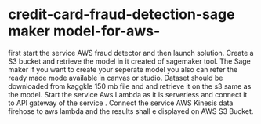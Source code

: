 # credit-card-fraud-detection-sage maker model-for-aws-
first start the service AWS fraud detector and  then launch solution.
Create a S3 bucket and retrieve the model in it created of sagemaker tool.
The Sage maker if you want to create your seperate model you also can refer the ready made mode available in canvas or studio.
Dataset should be downloaded from kaggkle 150 mb file and and retrieve it on the s3 same as the model.
Start the service Aws Lambda as it is serverless and connect it to API gateway of  the service . 
Connect the service AWS Kinesis data firehose to aws lambda and the results shall e displayed on AWS S3 Bucket.
